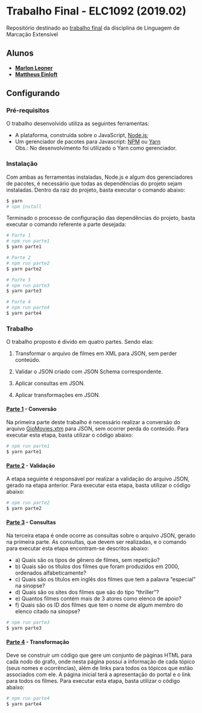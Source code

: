 # Trabalho Final - ELC1092 (2019.02)
Repositório destinado ao [trabalho final](./Descricao.txt) da disciplina de Linguagem de Marcação Extensível</br>

## Alunos
   * **[Marlon Leoner](https://github.com/marlonleoner)**</br>
   * **[Mattheus Einloft](https://github.com/MattheusEinloft)**

## Configurando
### Pré-requisitos

O trabalho desenvolvido utiliza as seguintes ferramentas:
   * A plataforma, construída sobre o JavaScript, [Node.js](https://nodejs.org/en/);
   * Um gerenciador de pacotes para Javascript: [NPM](https://www.npmjs.com/) ou [Yarn](https://yarnpkg.com/)
</br>Obs.: No desenvolvimento foi utilizado o Yarn como gerenciador.

### Instalação
Com ambas as ferramentas instaladas, Node.js e algum dos gerenciadores de pacotes, é necessário que todas as dependências do projeto sejam instaladas. Dentro da raiz do projeto, basta executar o comando abaixo:
```bash
$ yarn
# npm install
```
Terminado o processo de configuração das dependências do projeto, basta executar o comando referente a parte desejada:
```bash
# Parte 1
# npm run parte1
$ yarn parte1

# Parte 2
# npm run parte2
$ yarn parte2

# Parte 3
# npm run parte3
$ yarn parte3

# Parte 4
# npm run parte4
$ yarn parte4
```

### Trabalho
O trabalho proposto é divido em quatro partes. Sendo elas:

1. Transformar o arquivo de filmes em XML para JSON, sem perder conteúdo.

2. Validar o JSON criado com JSON Schema correspondente.

3. Aplicar consultas em JSON.

4. Aplicar transformações em JSON.

#### [Parte 1](./Parte1/index.js) - Conversão
Na primeira parte deste trabalho é necessário realizar a conversão do arquivo [GioMovies.xtm](./GioMovies.xtm) para JSON, sem ocorrer perda do conteúdo. Para executar esta etapa, basta utilizar o código abaixo:
   ```bash
   # npm run parte1
   $ yarn parte1
   ```

#### [Parte 2](./Parte2/index.js) - Validação
A etapa seguinte é responsável por realizar a validação do arquivo JSON, gerado na etapa anterior. Para executar esta etapa, basta utilizar o código abaixo:
   ```bash
   # npm run parte2
   $ yarn parte2
   ```

#### [Parte 3](./Parte3/index.js) - Consultas
Na terceira etapa é onde ocorre as consultas sobre o arquivo JSON, gerado na primeira parte. As consultas, que devem ser realizadas, e o comando para executar esta etapa encontram-se descritos abaixo:
- a) Quais são os tipos de gênero de filmes, sem repetição?
- b) Quais são os títulos dos filmes que foram produzidos em 2000, ordenados alfabeticamente?
- c) Quais são os títulos em inglês dos filmes que tem a palavra “especial” na sinopse?
- d) Quais são os sites dos filmes que são do tipo “thriller”?
- e) Quantos filmes contém mais de 3 atores como elenco de apoio?
- f) Quais são os ID dos filmes que tem o nome de algum membro do elenco citado na
sinopse?
```bash
# npm run parte3
$ yarn parte3
```

#### [Parte 4](./Parte4/index.js) - Transformação
Deve se construir um código que gere um conjunto de páginas HTML para cada nodo do grafo, onde nesta página possui a informação de cada tópico (seus nomes e ocorrências), além de links para todos os tópicos que estão associados com ele. A página inicial terá a apresentação do portal e o link para todos os filmes.  Para executar esta etapa, basta utilizar o código abaixo:
   ```bash
   # npm run parte4
   $ yarn parte4
   ```
